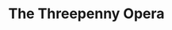 ---
title: The Threepenny Opera
year: 1965
opening_date: 1965-05-14
closing_date: 1965-05-22
layout: productions
image:
image_caption:
image_credit:
playbill:
category:
details:
  Theatre: Theatre Jacksonville
  Venue: Little Theatre
cast:
  A Street Singer: Bernard Katz
  Mr. J.J. Peachum: Tom Howard
  Mrs. Peachum: Thelma Baker
  Polly Peachum: Nita James
  Macheath: Peter Kingston
  Jenny: Gayle Swymer
  Reverend Kimball: Al Pinan
  Tiger Brown: Jerry Allen
  Warden Smith: Sam Helfrich
  Lucy Brown: Jocelyn Brown
  Constable: Larry Egan
  Filch: Clifford Goodman
  Girl: Olivia Rusinek
  Beggar:
    - Bill Milton
    - Bob Rothgarber
    - Danny Goodman
    - Jon Goodman
    - Tom Lowe
  Matt: Bernard Katz
  Jake: David Lang
  Bob: Mike Dunay
  Walt Dreary: Gene Moore
  Betty: Doris Thornhill
  Dolly: Terry McIntyre
  Molly: Olivia Rusinek
  Coxer: Carolyn Lieder
  
crew:
  Director: George Ballis
  Set and Lighting Design: Larry Riddle
  Musical Director: Rosalind MacEnulty
  Costume Designer:
    - Ruth Coleman
    - Walter Sargent
  Stage Manager: Marshall Grauer
  Assistant Stage Manager:
    - Ellen Black
    - A. Ira Fink
  Lighting:
    - Peggy Miller
    - Charlyne Eshleman
    - Chase Ambler
    - Joanna Coburn
  Costumes:
    - Ruth Perry
    - Louisa McDermott
    - Mary Frances Thornhill
  Make-up:
    - Larry Riddle
    - Darby Nelson
    - Annette Grauer
    - Al Pinan
    - Wenonah Wells
    - Margaret Miller
  Properties:
    - Judy Pryor
    - Galdys Dale
    - Eshter Barnes
    - Olivia Rusinek
    - Gladys Witten
  Set Crew:
    - Dixie Cohen
    - Bob Agnew
    - Gwyda Agnew
    - Annette Grauer
    - Abbey Fink
    - Sid Backer
    - Dottie Wells
    - Bill Longshore
    - Charlyne Eshleman
    - Joanna Coburn
    - Paul Spivey
    - Pat Cundiff
  Gallery:
    - Paul Spivey
    - Roger Pancoast
    - Elliot Baker
    - Abbey Fink
    - Charles Brock
  Dance Consultant: Donna Freyberg
  
orchestra:
  Instrumental Ensemble:
    - Robert Golden
    - Camp Kirkland
    - Joseph Shackelford 
    - Carol Wheeler
    - Don Williams
    - Elliott Baker
    - Clifford Goodman
external_links:
---